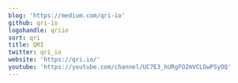 ```yaml
---
blog: 'https://medium.com/qri-io'
github: qri-io
logohandle: qriio
sort: qri
title: QRI
twitter: qri_io
website: 'https://qri.io/'
youtube: 'https://youtube.com/channel/UC7E3_hURgFO2mVCLDwPSyOQ'
---
```

